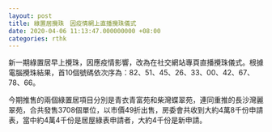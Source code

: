 ```yaml
---
layout: post
title: 綠置居攪珠　因疫情網上直播攪珠儀式
date: 2020-04-06 11:13:47.000000000 +08:00
categories: rthk
---
```


新一期綠置居早上攪珠，因應疫情影響，改為在社交網站專頁直播攪珠儀式。根據電腦攪珠結果，首10個號碼依次序為：82、51、45、26、33、00、42、67、78、66。

今期推售的兩個綠置居項目分別是青衣青富苑和柴灣蝶翠苑，連同重推的長沙灣麗翠苑，合共發售3708個單位，以市價49折出售，房委會共收到大約4萬8千份申請表，當中約4萬4千份是居屋綠表申請者，大約4千份是新申請。
